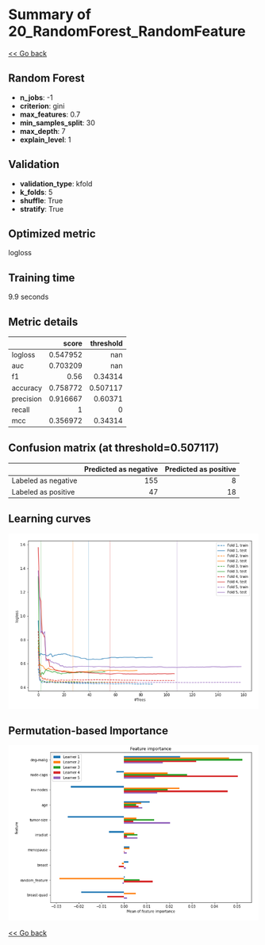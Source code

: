 # Summary of 20_RandomForest_RandomFeature

[<< Go back](../README.md)


## Random Forest
- **n_jobs**: -1
- **criterion**: gini
- **max_features**: 0.7
- **min_samples_split**: 30
- **max_depth**: 7
- **explain_level**: 1

## Validation
 - **validation_type**: kfold
 - **k_folds**: 5
 - **shuffle**: True
 - **stratify**: True

## Optimized metric
logloss

## Training time

9.9 seconds

## Metric details
|           |    score |   threshold |
|:----------|---------:|------------:|
| logloss   | 0.547952 |  nan        |
| auc       | 0.703209 |  nan        |
| f1        | 0.56     |    0.34314  |
| accuracy  | 0.758772 |    0.507117 |
| precision | 0.916667 |    0.60371  |
| recall    | 1        |    0        |
| mcc       | 0.356972 |    0.34314  |


## Confusion matrix (at threshold=0.507117)
|                     |   Predicted as negative |   Predicted as positive |
|:--------------------|------------------------:|------------------------:|
| Labeled as negative |                     155 |                       8 |
| Labeled as positive |                      47 |                      18 |

## Learning curves
![Learning curves](learning_curves.png)

## Permutation-based Importance
![Permutation-based Importance](permutation_importance.png)

[<< Go back](../README.md)
